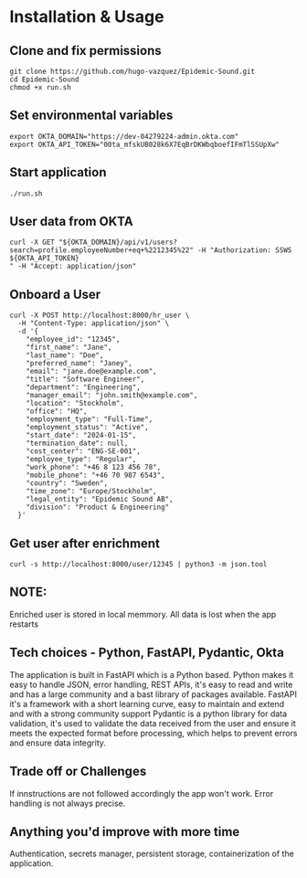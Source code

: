 # Installation & Usage

## Clone and fix permissions
```
git clone https://github.com/hugo-vazquez/Epidemic-Sound.git
cd Epidemic-Sound
chmod +x run.sh
```

## Set environmental variables
```
export OKTA_DOMAIN="https://dev-04279224-admin.okta.com"
export OKTA_API_TOKEN="00ta_mfskUB028k6X7EqBrDKWbqboefIFmTlSSUpXw"
```

## Start application
```
./run.sh
```

## User data from OKTA
```
curl -X GET "${OKTA_DOMAIN}/api/v1/users?search=profile.employeeNumber+eq+%2212345%22" -H "Authorization: SSWS ${OKTA_API_TOKEN}
" -H "Accept: application/json"
```

## Onboard a User 
```
curl -X POST http://localhost:8000/hr_user \
  -H "Content-Type: application/json" \
  -d '{
    "employee_id": "12345",
    "first_name": "Jane",
    "last_name": "Doe",
    "preferred_name": "Janey",
    "email": "jane.doe@example.com",
    "title": "Software Engineer",
    "department": "Engineering",
    "manager_email": "john.smith@example.com",
    "location": "Stockholm",
    "office": "HQ",
    "employment_type": "Full-Time",
    "employment_status": "Active",
    "start_date": "2024-01-15",
    "termination_date": null,
    "cost_center": "ENG-SE-001",
    "employee_type": "Regular",
    "work_phone": "+46 8 123 456 78",
    "mobile_phone": "+46 70 987 6543",
    "country": "Sweden",
    "time_zone": "Europe/Stockholm",
    "legal_entity": "Epidemic Sound AB",
    "division": "Product & Engineering"
  }'
```

## Get user after enrichment
```
curl -s http://localhost:8000/user/12345 | python3 -m json.tool
```

## NOTE: 
Enriched user is stored in local memmory. All data is lost when the app restarts

## Tech choices - Python, FastAPI, Pydantic, Okta
The application is built in FastAPI which is a Python based. Python makes it easy to handle JSON, error handling, REST APIs, it's easy to read and write and has a large community and a bast library of packages available.
FastAPI it's a framework with a short learning curve, easy to maintain and extend and with a strong community support
Pydantic is a python library for data validation, it's used to validate the data received from the user and ensure it meets the expected format before processing, which helps to prevent errors and ensure data integrity.

## Trade off or Challenges
If innstructions are not followed accordingly the app won't work. Error handling is not always precise. 

## Anything you'd improve with more time
Authentication, secrets manager, persistent storage, containerization of the application.

